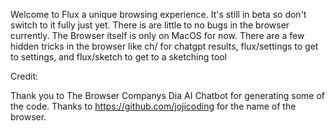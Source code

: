 Welcome to Flux a unique browsing experience. 
It's still in beta so don't switch to it fully just yet.
There is are little to no bugs in the browser currently. 
The Browser itself is only on MacOS for now. There are a few hidden tricks in the browser like ch/ for chatgpt results, flux/settings to get to settings, and flux/sketch to get to a sketching tool








Credit:

Thank you to The Browser Companys Dia AI Chatbot for generating some of the code. 
Thanks to https://github.com/jojicoding for the name of the browser.
